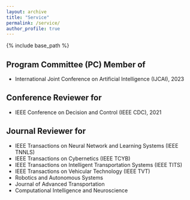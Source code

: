 ```yaml
---
layout: archive
title: "Service"
permalink: /service/
author_profile: true
---
```


{% include base_path %}

## Program Committee (PC) Member of
- International Joint Conference on Artificial Intelligence (IJCAI), 2023

## Conference Reviewer for
- IEEE Conference on Decision and Control (IEEE CDC), 2021

## Journal Reviewer for
- IEEE Transactions on Neural Network and Learning Systems (IEEE TNNLS)
- IEEE Transactions on Cybernetics (IEEE TCYB)
- IEEE Transactions on Intelligent Transportation Systems (IEEE TITS)
- IEEE Transactions on Vehicular Technology (IEEE TVT)
- Robotics and Autonomous Systems
- Journal of Advanced Transportation
- Computational Intelligence and Neuroscience
